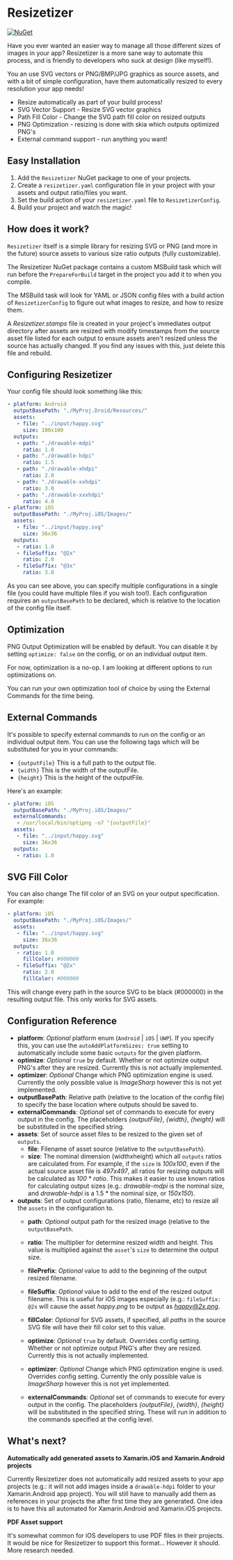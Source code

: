 # Resizetizer

[![NuGet](https://img.shields.io/nuget/v/Resizetizer.svg)](https://www.nuget.org/packages/Resizetizer/) 

Have you ever wanted an easier way to manage all those different sizes of images in your app? Resizetizer is a more sane way to automate this process, and is friendly to developers who suck at design (like myself!).

You an use SVG vectors or PNG/BMP/JPG graphics as source assets, and with a bit of simple configuration, have them automatically resized to every resolution your app needs!

 - Resize automatically as part of your build process!
 - SVG Vector Support - Resize SVG vector graphics
 - Path Fill Color - Change the SVG path fill color on resized outputs
 - PNG Optimization - resizing is done with skia which outputs optimized PNG's
 - External command support - run anything you want!


## Easy Installation

1. Add the `Resizetizer` NuGet package to one of your projects.
2. Create a `resizetizer.yaml` configuration file in your project with your assets and output ratio/files you want.
3. Set the build action of your `resizetizer.yaml` file to `ResizetizerConfig`.
3. Build your project and watch the magic!


## How does it work?

`Resizetizer` itself is a simple library for resizing SVG or PNG (and more in the future) source assets to various size ratio outputs (fully customizable).

The Resizetizer NuGet package contains a custom MSBuild task which will run before the `PrepareForBuild` target in the project you add it to when you compile.

The MSBuild task will look for YAML or JSON config files with a build action of `ResizetizerConfig` to figure out what images to resize, and how to resize them.

A *Resizetizer.stamps* file is created in your project's immediates output directory after assets are resized with modify timestamps from the source asset file listed for each output to ensure assets aren't resized unless the source has actually changed.  If you find any issues with this, just delete this file and rebuild.

## Configuring Resizetizer
Your config file should look something like this:

```yaml
- platform: Android
  outputBasePath: "./MyProj.Droid/Resources/"
  assets:
   - file: "../input/happy.svg"
     size: 100x100
  outputs:
   - path: "./drawable-mdpi"
     ratio: 1.0
   - path: "./drawable-hdpi"
     ratio: 1.5
   - path: "./drawable-xhdpi"
     ratio: 2.0
   - path: "./drawable-xxhdpi"
     ratio: 3.0
   - path: "./drawable-xxxhdpi"
     ratio: 4.0
- platform: iOS
  outputBasePath: "./MyProj.iOS/Images/"
  assets:
   - file: "../input/happy.svg"
     size: 36x36
  outputs:
   - ratio: 1.0
   - fileSuffix: "@2x"
     ratio: 2.0
   - fileSuffix: "@3x"
     ratio: 3.0
```

As you can see above, you can specify multiple configurations in a single file (you could have multiple files if you wish too!).  Each configuration requires an `outputBasePath` to be declared, which is relative to the location of the config file itself.


## Optimization

PNG Output Optimization will be enabled by default.  You can disable it by setting `optimize: false` on the config, or on an individual output item.

For now, optimization is a no-op.  I am looking at different options to run optimizations on.

You can run your own optimization tool of choice by using the External Commands for the time being.

## External Commands

It's possible to specify external commands to run on the config or an individual output item.  You can use the following tags which will be substituted for you in your commands:


 - `{outputFile}`  This is a full path to the output file.
 - `{width}` This is the width of the outputFile.
 - `{height}` This is the height of the outputFile.
  
Here's an example:

```yaml
- platform: iOS
  outputBasePath: "./MyProj.iOS/Images/"
  externalCommands:
   - /usr/local/bin/optipng -o7 "{outputFile}"
  assets:
   - file: "../input/happy.svg"
     size: 36x36
  outputs:
   - ratio: 1.0
```

## SVG Fill Color

You can also change The fill color of an SVG on your output specification.  For example:

```yaml
- platform: iOS
  outputBasePath: "./MyProj.iOS/Images/"
  assets:
   - file: "../input/happy.svg"
     size: 36x36
  outputs:
   - ratio: 1.0
     fillColor: #000000
   - fileSuffix: "@2x"
     ratio: 2.0
     fillColor: #000000
```

This will change every path in the source SVG to be black (#000000) in the resulting output file.  This only works for SVG assets.


## Configuration Reference

 - **platform**: *Optional* platform enum (`Android` | `iOS` | `UWP`).  If you specify this, you can use the `autoAddPlatformSizes: true` setting to automatically include some basic `outputs` for the given platform.
 - **optimize**: *Optional* `true` by default.  Whether or not optimize output PNG's after they are resized.  Currently this is not actually implemented.
 - **optimizer**: *Optional* Change which PNG optimization engine is used.  Currently the only possible value is *ImageSharp* however this is not yet implemented.
 - **outputBasePath**: Relative path (relative to the location of the config file) to specify the base location where outputs should be saved to.
 - **externalCommands**: *Optional* set of commands to execute for every output in the config.  The placeholders *{outputFile}*, *{width}*, *{height}* will be substituted in the specified string.
 - **assets**: Set of source asset files to be resized to the given set of `outputs`.
    - **file**: Filename of asset source (relative to the `outputBasePath`).
    - **size**: The nominal dimension (widthxheight) which all `outputs` ratios are calculated from.  For example, if the `size` is *100x100*, even if the actual source asset file is *497x497*, all ratios for resizing outputs will be calculated as *100* * *ratio*.  This makes it easier to use known ratios for calculating output sizes (e.g.: *drawable-mdpi* is the nominal size, and *drawable-hdpi* is a 1.5 * the nominal size, or *150x150*).
 - **outputs**: Set of output configurations (ratio, filename, etc) to resize all the `assets` in the configuration to.
   - **path**: *Optional* output path for the resized image (relative to the `outputBasePath`.
   - **ratio**: The multiplier for determine resized width and height.  This value is multiplied against the `asset`'s `size` to determine the output size.
   - **filePrefix**: *Optional* value to add to the beginning of the output resized filename.
   - **fileSuffix**: *Optional* value to add to the end of the resized output filename.  This is useful for iOS images especially (e.g.: `fileSuffix: @2x` will cause the asset *happy.png* to be output as *happy@2x.png*.

    - **fillColor**: *Optional* for SVG assets, if specified, all *paths* in the source SVG file will have their fill color set to this value.
    - **optimize**: *Optional* `true` by default.  Overrides config setting.  Whether or not optimize output PNG's after they are resized.  Currently this is not actually implemented.
    - **optimizer**: *Optional* Change which PNG optimization engine is used.  Overrides config setting.  Currently the only possible value is *ImageSharp* however this is not yet implemented.
   - **externalCommands**: *Optional* set of commands to execute for every output in the config.  The placeholders *{outputFile}*, *{width}*, *{height}* will be substituted in the specified string.  These will run in addition to the commands specified at the config level.


## What's next?

**Automatically add generated assets to Xamarin.iOS and Xamarin.Android projects**

Currently Resizetizer does not automatically add resized assets to your app projects (e.g.: it will not add images inside a `drawable-hdpi` folder to your Xamarin.Android app project).  You will still have to manually add them as references in your projects the after first time they are generated.  One idea is to have this all automated for Xamarin.Android and Xamarin.iOS projects.

**PDF Asset support**

It's somewhat common for iOS developers to use PDF files in their projects.  It would be nice for Resizetizer to support this format... However it should.  More research needed.
